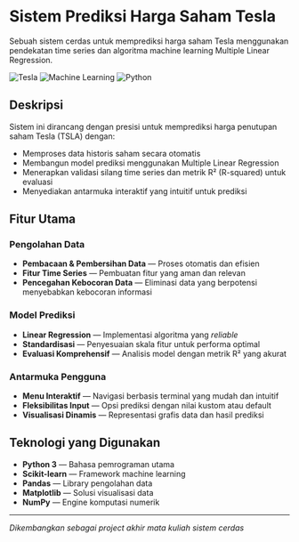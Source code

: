 # Sistem Prediksi Harga Saham Tesla

Sebuah sistem cerdas untuk memprediksi harga saham Tesla menggunakan pendekatan time series dan algoritma machine learning Multiple Linear Regression.

![Tesla](https://img.shields.io/badge/Tesla-Prediksi%20Saham-red)
![Machine Learning](https://img.shields.io/badge/Machine%20Learning-Linear%20Regression-blue)
![Python](https://img.shields.io/badge/Python-3.x-yellow)

## Deskripsi

Sistem ini dirancang dengan presisi untuk memprediksi harga penutupan saham Tesla (TSLA) dengan:

- Memproses data historis saham secara otomatis
- Membangun model prediksi menggunakan Multiple Linear Regression
- Menerapkan validasi silang time series dan metrik R² (R-squared) untuk evaluasi
- Menyediakan antarmuka interaktif yang intuitif untuk prediksi

## Fitur Utama

### Pengolahan Data
- **Pembacaan & Pembersihan Data** — Proses otomatis dan efisien
- **Fitur Time Series** — Pembuatan fitur yang aman dan relevan
- **Pencegahan Kebocoran Data** — Eliminasi data yang berpotensi menyebabkan kebocoran informasi

### Model Prediksi
- **Linear Regression** — Implementasi algoritma yang *reliable*
- **Standardisasi** — Penyesuaian skala fitur untuk performa optimal
- **Evaluasi Komprehensif** — Analisis model dengan metrik R² yang akurat

### Antarmuka Pengguna
- **Menu Interaktif** — Navigasi berbasis terminal yang mudah dan intuitif
- **Fleksibilitas Input** — Opsi prediksi dengan nilai kustom atau default
- **Visualisasi Dinamis** — Representasi grafis data dan hasil prediksi

## Teknologi yang Digunakan

- **Python 3** — Bahasa pemrograman utama
- **Scikit-learn** — Framework machine learning
- **Pandas** — Library pengolahan data
- **Matplotlib** — Solusi visualisasi data
- **NumPy** — Engine komputasi numerik

---

*Dikembangkan sebagai project akhir mata kuliah sistem cerdas*
